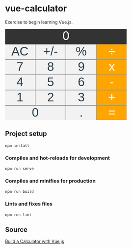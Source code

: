 # vue-calculator

Exercise to begin learning Vue.js.

![Calculator](./public/calculator.png)


## Project setup
```
npm install
```

### Compiles and hot-reloads for development
```
npm run serve
```

### Compiles and minifies for production
```
npm run build
```

### Lints and fixes files
```
npm run lint
```

## Source

[Build a Calculator with Vue.js](https://youtu.be/m1_ih43p24s)
